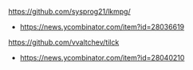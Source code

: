 https://github.com/sysprog21/lkmpg/
* https://news.ycombinator.com/item?id=28036619

https://github.com/vvaltchev/tilck
* https://news.ycombinator.com/item?id=28040210